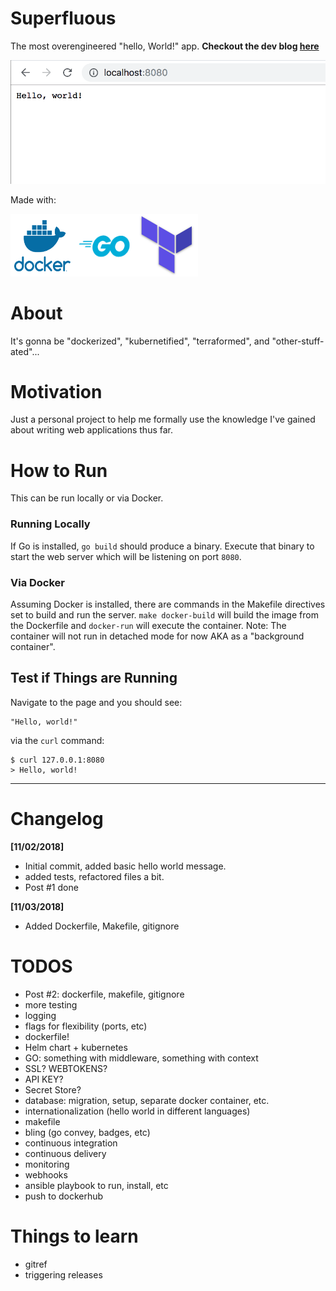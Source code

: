 # Superfluous

The most overengineered "hello, World!" app. **Checkout the dev blog [here](https://xercoy.github.io/superfluous/)**

<img src="./docs/images/example.png">

Made with:

<img width="100px" height="100px" src="./docs/images/dockerlogo.png"><img width="100px" height="100px" src="./docs/images/golanglogo.jpg"><img width="100px" height="100px" src="./docs/images/terraformlogo.png">

# About

It's gonna be "dockerized", "kubernetified", "terraformed", and "other-stuff-ated"...

# Motivation

Just a personal project to help me formally use the knowledge I've gained about writing web applications thus far.

# How to Run

This can be run locally or via Docker.

### Running Locally
If Go is installed, `go build` should produce a binary. Execute that binary to start the web server which will be listening on port `8080`.

### Via Docker 
Assuming Docker is installed, there are commands in the Makefile directives set to build and run the server. `make docker-build` will build the image from the Dockerfile and `docker-run` will execute the container. Note: The container will not run in detached mode for now AKA as a "background container". 

## Test if Things are Running

Navigate to the page and you should see:
```
"Hello, world!"
```

via the `curl` command:
```
$ curl 127.0.0.1:8080
> Hello, world!
```
---

# Changelog

**[11/02/2018]**

- Initial commit, added basic hello world message.
- added tests, refactored files a bit.
- Post #1 done

**[11/03/2018]**

- Added Dockerfile, Makefile, gitignore

# TODOS

- Post #2: dockerfile, makefile, gitignore
- more testing
- logging
- flags for flexibility (ports, etc)
- dockerfile!
- Helm chart + kubernetes
- GO: something with middleware, something with context
- SSL? WEBTOKENS?
- API KEY?
- Secret Store?
- database: migration, setup, separate docker container, etc.
- internationalization (hello world in different languages)
- makefile
- bling (go convey, badges, etc)
- continuous integration
- continuous delivery
- monitoring
- webhooks
- ansible playbook to run, install, etc
- push to dockerhub

# Things to learn 

- gitref
- triggering releases